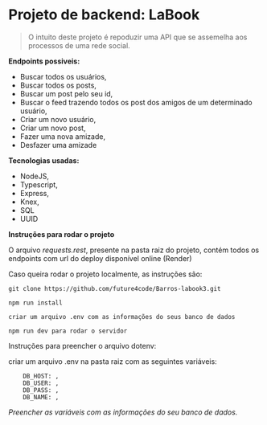 # Projeto de backend: LaBook

> O intuito deste projeto é repoduzir uma API que se assemelha aos processos de uma rede social.

**Endpoints possiveis:**

- Buscar todos os usuários,
- Buscar todos os posts,
- Buscar um post pelo seu id,
- Buscar o feed trazendo todos os post dos amigos de um determinado usuário,
- Criar um novo usuário,
- Criar um novo post,
- Fazer uma nova amizade,
- Desfazer uma amizade

**Tecnologias usadas:**

- NodeJS,
- Typescript,
- Express,
- Knex,
- SQL
- UUID

**Instruções para rodar o projeto**

O arquivo *requests.rest*, presente na pasta raiz do projeto, contém todos os endpoints com url do deploy disponível online (Render)

Caso queira rodar o projeto localmente, as instruções são:

```
git clone https://github.com/future4code/Barros-labook3.git

npm run install

criar um arquivo .env com as informações do seus banco de dados

npm run dev para rodar o servidor
```

Instruções para preencher o arquivo dotenv:

criar um arquivo .env na pasta raiz com as seguintes variáveis:

        DB_HOST: ,
        DB_USER: ,
        DB_PASS: ,
        DB_NAME: ,

*Preencher as variáveis com as informações do seu banco de dados.*